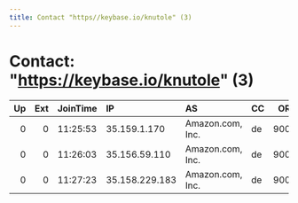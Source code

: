 ```yaml
---
title: Contact "https//keybase.io/knutole" (3)
---
```


# Contact: "https://keybase.io/knutole" (3)

|   Up |   Ext | JoinTime   | IP             | AS               | CC   |   ORp |   Dirp | OS    | Version   | Nickname        |   eFamMembers |
|-----:|------:|:-----------|:---------------|:-----------------|:-----|------:|-------:|:------|:----------|:----------------|--------------:|
|    0 |     0 | 11:25:53   | 35.159.1.170   | Amazon.com, Inc. | de   |  9001 |      0 | Linux | 0.3.0.10  | mapic773f01651c |             1 |
|    0 |     0 | 11:26:03   | 35.156.59.110  | Amazon.com, Inc. | de   |  9001 |      0 | Linux | 0.3.0.10  | mapic3c977ca59f |             1 |
|    0 |     0 | 11:27:23   | 35.158.229.183 | Amazon.com, Inc. | de   |  9001 |      0 | Linux | 0.3.0.10  | mapic08ab91bd70 |             1 |

